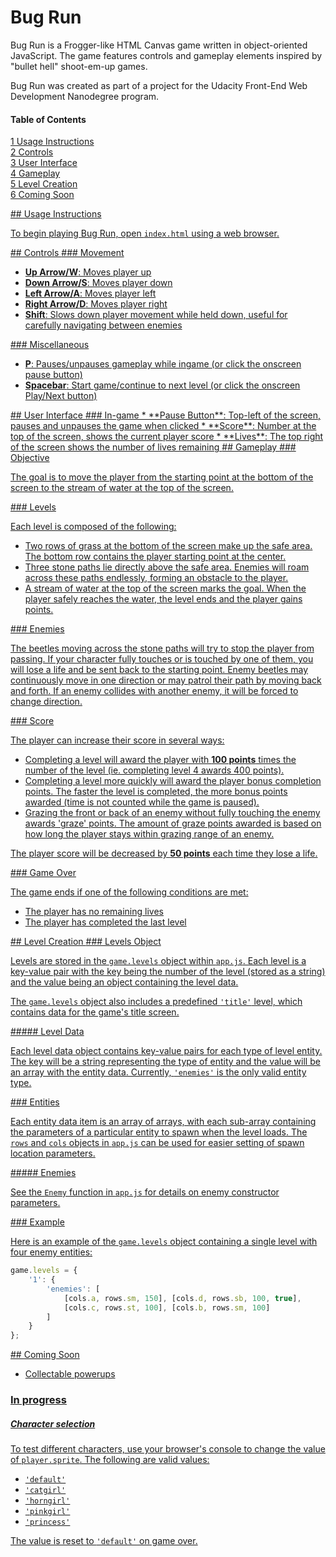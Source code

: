 # Bug Run

Bug Run is a Frogger-like HTML Canvas game written in object-oriented JavaScript. The game features controls and gameplay elements inspired by "bullet hell" shoot-em-up games.

Bug Run was created as part of a project for the Udacity Front-End Web Development Nanodegree program.

#### Table of Contents

[1 Usage Instructions](#usage)  
[2 Controls](#controls)   
[3 User Interface](#ui)  
[4 Gameplay](#gameplay)  
[5 Level Creation](#lvlcreation)  
[6 Coming Soon](#comingsoon)  

<a href name="usage"/>
## Usage Instructions

To begin playing Bug Run, open `index.html` using a web browser.

<a href name="controls"/>
## Controls

<a href name="movement"/>
### Movement

* **Up Arrow/W**:  Moves player up
* **Down Arrow/S**:  Moves player down
* **Left Arrow/A**:  Moves player left
* **Right Arrow/D**:  Moves player right
* **Shift**:  Slows down player movement while held down, useful for carefully navigating between enemies

<a href name="misc"/>
### Miscellaneous

* **P**:  Pauses/unpauses gameplay while ingame (or click the onscreen pause button)
* **Spacebar**:  Start game/continue to next level (or click the onscreen Play/Next button)

<a href name="ui"/>
## User Interface

<a href name="ingame"/>
### In-game
* **Pause Button**:  Top-left of the screen, pauses and unpauses the game when clicked
* **Score**:  Number at the top of the screen, shows the current player score
* **Lives**:  The top right of the screen shows the number of lives remaining

<a href name="gameplay"/>
## Gameplay

<a href name="objective"/>
### Objective

The goal is to move the player from the starting point at the bottom of the screen to the stream of water at the top of the screen.

<a href name="levels"/>
### Levels

Each level is composed of the following:

* Two rows of grass at the bottom of the screen make up the safe area. The bottom row contains the player starting point at the center.
* Three stone paths lie directly above the safe area. Enemies will roam across these paths endlessly, forming an obstacle to the player.
* A stream of water at the top of the screen marks the goal. When the player safely reaches the water, the level ends and the player gains points.

<a href name="gpenemies"/>
### Enemies

The beetles moving across the stone paths will try to stop the player from passing. If your character fully touches or is touched by one of them, you will lose a life and be sent back to the starting point. Enemy beetles may continuously move in one direction or may patrol their path by moving back and forth. If an enemy collides with another enemy, it will be forced to change direction.

<a href name="score"/>
### Score

The player can increase their score in several ways:
* Completing a level will award the player with **100 points** times the number of the level (ie. completing level 4 awards 400 points).
* Completing a level more quickly will award the player bonus completion points. The faster the level is completed, the more bonus points awarded (time is not counted while the game is paused).
* Grazing the front or back of an enemy without fully touching the enemy awards 'graze' points. The amount of graze points awarded is based on how long the player stays within grazing range of an enemy.

The player score will be decreased by **50 points** each time they lose a life.

<a href name="gameover"/>
### Game Over

The game ends if one of the following conditions are met:
* The player has no remaining lives
* The player has completed the last level

<a href name="lvlcreation"/>
## Level Creation

<a href name="lvlsobj"/>
### Levels Object

Levels are stored in the `game.levels` object within `app.js`. Each level is a key-value pair with the key being the number of the level (stored as a string) and the value being an object containing the level data.

The `game.levels` object also includes a predefined `'title'` level, which contains data for the game's title screen.

<a href name="lvldata"/>
##### Level Data

Each level data object contains key-value pairs for each type of level entity. The key will be a string representing the type of entity and the value will be an array with the entity data. Currently, `'enemies'` is the only valid entity type.

<a href name="entities"/>
### Entities

Each entity data item is an array of arrays, with each sub-array containing the parameters of a particular entity to spawn when the level loads. The `rows` and `cols` objects in `app.js` can be used for easier setting of spawn location parameters.

<a href name="lcenemies"/>
##### Enemies

See the `Enemy` function in `app.js` for details on enemy constructor parameters.

<a href name="example"/>
### Example

Here is an example of the `game.levels` object containing a single level with four enemy entities:

```javascript
game.levels = {
    '1': {
        'enemies': [
            [cols.a, rows.sm, 150], [cols.d, rows.sb, 100, true],
            [cols.c, rows.st, 100], [cols.b, rows.sm, 100]
        ]
    }
};
```

<a href name="comingsoon"/>
## Coming Soon

* Collectable powerups

### In progress

##### Character selection

To test different characters, use your browser's console to change the value of `player.sprite`. The following are valid values:
* `'default'`
* `'catgirl'`
* `'horngirl'`
* `'pinkgirl'`
* `'princess'`

The value is reset to `'default'` on game over.
